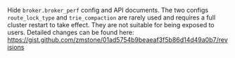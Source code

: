 Hide `broker.broker_perf` config and API documents.
The two configs `route_lock_type` and `trie_compaction` are rarely used and requires a full cluster restart to take effect. They are not suitable for being exposed to users.
Detailed changes can be found here: https://gist.github.com/zmstone/01ad5754b9beaeaf3f5b86d14d49a0b7/revisions
